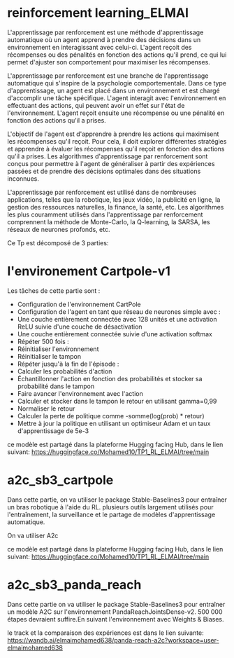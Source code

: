 # reinforcement learning_ELMAI

L'apprentissage par renforcement est une méthode d'apprentissage automatique où un agent apprend à prendre des décisions dans un environnement en interagissant avec celui-ci. L'agent reçoit des récompenses ou des pénalités en fonction des actions qu'il prend, ce qui lui permet d'ajuster son comportement pour maximiser les récompenses.

L'apprentissage par renforcement est une branche de l'apprentissage automatique qui s'inspire de la psychologie comportementale. Dans ce type d'apprentissage, un agent est placé dans un environnement et est chargé d'accomplir une tâche spécifique. L'agent interagit avec l'environnement en effectuant des actions, qui peuvent avoir un effet sur l'état de l'environnement. L'agent reçoit ensuite une récompense ou une pénalité en fonction des actions qu'il a prises.

L'objectif de l'agent est d'apprendre à prendre les actions qui maximisent les récompenses qu'il reçoit. Pour cela, il doit explorer différentes stratégies et apprendre à évaluer les récompenses qu'il reçoit en fonction des actions qu'il a prises. Les algorithmes d'apprentissage par renforcement sont conçus pour permettre à l'agent de généraliser à partir des expériences passées et de prendre des décisions optimales dans des situations inconnues.

L'apprentissage par renforcement est utilisé dans de nombreuses applications, telles que la robotique, les jeux vidéo, la publicité en ligne, la gestion des ressources naturelles, la finance, la santé, etc. Les algorithmes les plus couramment utilisés dans l'apprentissage par renforcement comprennent la méthode de Monte-Carlo, la Q-learning, la SARSA, les réseaux de neurones profonds, etc.

Ce Tp est décomposé de 3 parties:

# l'environement Cartpole-v1
 Les tâches de cette partie sont :

- Configuration de  l'environnement CartPole
-  Configuration de l'agent en tant que réseau de neurones simple avec :
  - Une couche entièrement connectée avec 128 unités et une activation ReLU suivie d'une couche de désactivation
  - Une couche entièrement connectée suivie d'une activation softmax
- Répéter 500 fois :
- Réinitialiser l'environnement
- Réinitialiser le tampon
- Répéter jusqu'à la fin de l'épisode :
- Calculer les probabilités d'action
- Échantillonner l'action en fonction des probabilités et stocker sa probabilité dans le tampon
- Faire avancer l'environnement avec l'action
- Calculer et stocker dans le tampon le retour en utilisant gamma=0,99
- Normaliser le retour
- Calculer la perte de politique comme -somme(log(prob) * retour)
- Mettre à jour la politique en utilisant un optimiseur Adam et un taux d'apprentissage de 5e-3

ce modèle est partagé dans la plateforme Hugging facing Hub, dans le lien suivant: https://huggingface.co/Mohamed10/TP1_RL_ELMAI/tree/main


# a2c_sb3_cartpole
Dans cette partie, on va utiliser le package Stable-Baselines3 pour entraîner un bras robotique à l'aide du RL. plusieurs outils largement utilisés pour l'entraînement, la surveillance et le partage de modèles d'apprentissage automatique.

On va utiliser A2c

ce modèle est partagé dans la plateforme Hugging facing Hub, dans le lien suivant: https://huggingface.co/Mohamed10/TP1_RL_ELMAI/tree/main

# a2c_sb3_panda_reach
 Dans cette partie on va utiliser le package Stable-Baselines3 pour entraîner un modèle A2C sur l'environnement PandaReachJointsDense-v2. 500 000 étapes devraient suffire.En suivant  l'environnement avec Weights & Biases.

 le track et la comparaison des expériences est dans le lien suivante: https://wandb.ai/elmaimohamed638/panda-reach-a2c?workspace=user-elmaimohamed638